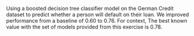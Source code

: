 Using a boosted decision tree classifier model on the German Credit dataset to predict whether a person will default on their loan. 
We improved performance from a baseline of 0.60 to 0.76. 
For context, The best known value with the set of models provided from this exercise is 0.78.
